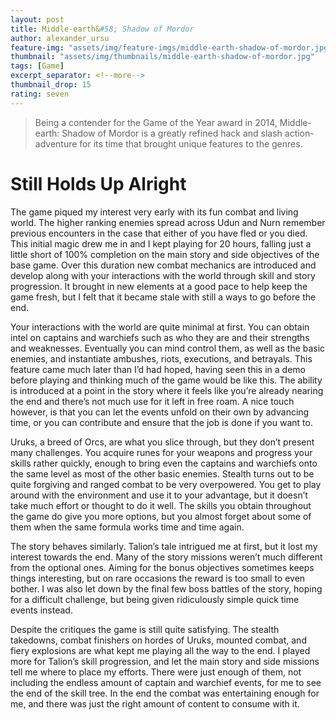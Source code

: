 ```yaml
---
layout: post
title: Middle-earth&#58; Shadow of Mordor
author: alexander_ursu
feature-img: "assets/img/feature-imgs/middle-earth-shadow-of-mordor.jpg"
thumbnail: "assets/img/thumbnails/middle-earth-shadow-of-mordor.jpg"
tags: [Game]
excerpt_separator: <!--more-->
thumbnail_drop: 15
rating: seven
---
```


> Being a contender for the Game of the Year award in 2014, Middle-earth: Shadow of Mordor is a greatly refined hack and slash action-adventure for its time that brought unique features to the genres.
<!--more-->

# Still Holds Up Alright

The game piqued my interest very early with its fun combat and living world. The higher ranking enemies spread across Udun and Nurn remember previous encounters in the case that either of you have fled or you died. This initial magic drew me in and I kept playing for 20 hours, falling just a little short of 100% completion on the main story and side objectives of the base game. Over this duration new combat mechanics are introduced and develop along with your interactions with the world through skill and story progression. It brought in new elements at a good pace to help keep the game fresh, but I felt that it became stale with still a ways to go before the end.

Your interactions with the world are quite minimal at first. You can obtain intel on captains and warchiefs such as who they are and their strengths and weaknesses. Eventually you can mind control them, as well as the basic enemies, and instantiate ambushes, riots, executions, and betrayals. This feature came much later than I’d had hoped, having seen this in a demo before playing and thinking much of the game would be like this. The ability is introduced at a point in the story where it feels like you’re already nearing the end and there’s not much use for it left in free roam. A nice touch however, is that you can let the events unfold on their own by advancing time, or you can contribute and ensure that the job is done if you want to.

Uruks, a breed of Orcs, are what you slice through, but they don’t present many challenges. You acquire runes for your weapons and progress your skills rather quickly, enough to bring even the captains and warchiefs onto the same level as most of the other basic enemies. Stealth turns out to be quite forgiving and ranged combat to be very overpowered. You get to play around with the environment and use it to your advantage, but it doesn’t take much effort or thought to do it well. The skills you obtain throughout the game do give you more options, but you almost forget about some of them when the same formula works time and time again.

The story behaves similarly. Talion’s tale intrigued me at first, but it lost my interest towards the end. Many of the story missions weren’t much different from the optional ones. Aiming for the bonus objectives sometimes keeps things interesting, but on rare occasions the reward is too small to even bother. I was also let down by the final few boss battles of the story, hoping for a difficult challenge, but being given ridiculously simple quick time events instead.

Despite the critiques the game is still quite satisfying. The stealth takedowns, combat finishers on hordes of Uruks, mounted combat, and fiery explosions are what kept me playing all the way to the end. I played more for Talion’s skill progression, and let the main story and side missions tell me where to place my efforts. There were just enough of them, not including the endless amount of captain and warchief events, for me to see the end of the skill tree. In the end the combat was entertaining enough for me, and there was just the right amount of content to consume with it.
